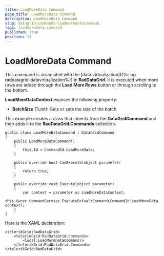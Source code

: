 ```yaml
---
title: LoadMoreData Command
page_title: LoadMoreData Command
description: LoadMoreData Command
slug: datagrid-commands-loadmoredatacommand
tags: loadmoredata,command
published: True
position: 11
---
```


# LoadMoreData Command

This command is associated with the [data virtualization]({%slug raddatagrid-datavirtualization%}) in **RadDataGrid**. It is executed when more rows are added through the **Load More Rows** button or through scrolling to the bottom.

**LoadMoreDataContext** exposes the following property:

* **BatchSize** (?uint): Gets or sets the size of the batch.

This example creates a class that inherits from the **DataGridCommand** and then adds it to the **RadDataGrid.Commands** collection.

	public class LoadMoreDataCommand : DataGridCommand
	{
	    public LoadMoreDataCommand()
	    {
	        this.Id = CommandId.LoadMoreData;
	    }
	
	    public override bool CanExecute(object parameter)
	    {
	        return true;
	    }
	
	    public override void Execute(object parameter)
	    {
	        var context = parameter as LoadMoreDataContext;
	        this.Owner.CommandService.ExecuteDefaultCommand(CommandId.LoadMoreData, context);
	    }
	}

Here is the XAML declaration:

	<telerikGrid:RadDataGrid>
	    <telerikGrid:RadDataGrid.Commands>
	        <local:LoadMoreDataCommand/>
	    </telerikGrid:RadDataGrid.Commands>
	</telerikGrid:RadDataGrid>